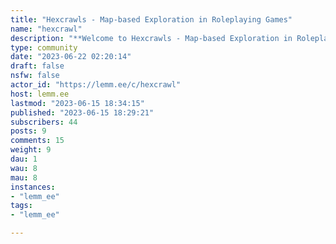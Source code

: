 ```yaml
---
title: "Hexcrawls - Map-based Exploration in Roleplaying Games" 
name: "hexcrawl"
description: "**Welcome to Hexcrawls - Map-based Exploration in Roleplaying Games!**Hexcrawling is a method of exploring a map in roleplaying games, often associated with the OSR style of games mostly used in the fantasy genre. It often involves procedures, random tables, and dice to determine what happens during travel from one location to another."
type: community
date: "2023-06-22 02:20:14"
draft: false
nsfw: false
actor_id: "https://lemm.ee/c/hexcrawl"
host: lemm.ee
lastmod: "2023-06-15 18:34:15"
published: "2023-06-15 18:29:21"
subscribers: 44
posts: 9
comments: 15
weight: 9
dau: 1
wau: 8
mau: 8
instances:
- "lemm_ee"
tags: 
- "lemm_ee"

---
```

